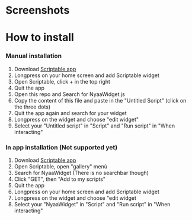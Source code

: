 # Screenshots

# How to install
### Manual installation
1) Download [Scriptable app](https://scriptable.app/)
2) Longpress on your home screen and add Scriptable widget
3) Open Scriptable, click + in the top right
4) Quit the app
5) Open this repo and Search for NyaaWidget.js
6) Copy the content of this file and paste in the "Untitled Script" (click on the three dots)
7) Quit the app again and search for your widget
8) Longpress on the widget and choose "edit widget"
9) Select your "Untitled script" in "Script" and "Run script" in "When interacting"

### In app installation (Not supported yet)
1) Download [Scriptable app](https://scriptable.app/)
2) Open Scriptable, open "gallery" menù
3) Search for NyaaWidget (There is no searchbar though)
4) Click "GET", then "Add to my scripts"
5) Quit the app
6) Longpress on your home screen and add Scriptable widget
7) Longpress on the widget and choose "edit widget
8) Select your "NyaaWidget" in "Script" and "Run script" in "When interacting"
